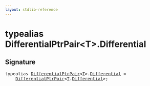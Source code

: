 ```yaml
---
layout: stdlib-reference
---
```


# typealias DifferentialPtrPair\<T\>\.Differential

## Signature

<pre>
<span class='code_keyword'>typealias</span> <a href="../index.html" class="code_type">DifferentialPtrPair</a>&lt;<a href="../index.html#typeparam-T" class="code_type">T</a>&gt;.<a href=".html" class="code_type">Differential</a> = 
    <a href="../index.html" class="code_type">DifferentialPtrPair</a>&lt;<a href="../index.html#typeparam-T" class="code_type">T</a>.<a href=".html" class="code_type">Differential</a>&gt;;
</pre>

